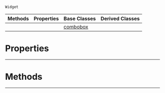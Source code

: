  `Widget`

|Methods|Properties|Base Classes|Derived Classes|
|---|---|---|---|
| | |[combobox](https://github.com/dragonCASTjosh/PlasmaDocs/blob/master/code_reference/class_reference/combobox.markdown)| |


 #  Properties


---  
 #  Methods


---  
 

 